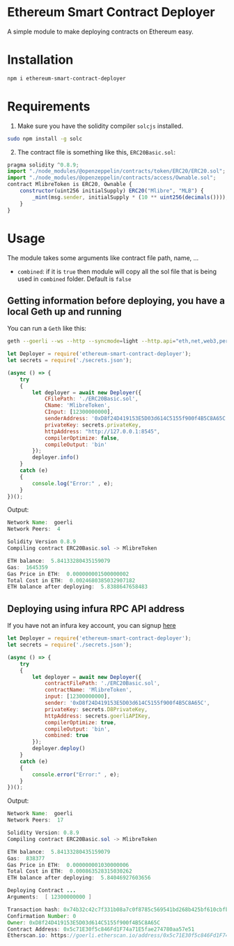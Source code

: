 Ethereum Smart Contract Deployer
===

A simple module to make deploying contracts on Ethereum easy.


# Installation
```bash
npm i ethereum-smart-contract-deployer
```

# Requirements
1. Make sure you have the solidity compiler `solcjs` installed.
```bash
sudo npm install -g solc
```

2. The contract file is something like this, `ERC20Basic.sol`:
```javascript
pragma solidity ^0.8.9;
import "./node_modules/@openzeppelin/contracts/token/ERC20/ERC20.sol";
import "./node_modules/@openzeppelin/contracts/access/Ownable.sol";
contract MlibreToken is ERC20, Ownable {
    constructor(uint256 initialSupply) ERC20("Mlibre", "MLB") {
        _mint(msg.sender, initialSupply * (10 ** uint256(decimals())));
    }
}
```

# Usage
The module takes some arguments like contract file path, name, ...
* `combined`: if it is `true` then module will copy all the sol file that is being used in `combined` folder. Default is `false`

## Getting information before deploying, you have a local Geth up and running
You can run a `Geth` like this:
```bash
geth --goerli --ws --http --syncmode=light --http.api="eth,net,web3,personal,txpool" --allow-insecure-unlock  --http.corsdomain "*"
```

```javascript
let Deployer = require('ethereum-smart-contract-deployer');
let secrets = require('./secrets.json');

(async () => {
	try
	{
		let deployer = await new Deployer({
			CFilePath: './ERC20Basic.sol',
			CName: 'MlibreToken',
			CInput: [12300000000],
			senderAddress: '0xD8f24D419153E5D03d614C5155f900f4B5C8A65C',
			privateKey: secrets.privateKey,
			httpAddress: "http://127.0.0.1:8545",
			compilerOptimize: false,
			compileOutput: 'bin'
		});
		deployer.info()
	}
	catch (e)
	{
		console.log("Error:" , e);
	}
})();
```

Output:
```java
Network Name:  goerli
Network Peers:  4

Solidity Version 0.8.9
Compiling contract ERC20Basic.sol -> MlibreToken

ETH balance:  5.84133280435159079
Gas:  1645359
Gas Price in ETH:  0.000000001500000002
Total Cost in ETH:  0.0024680385032907182
ETH balance after deploying:  5.8388647658483
```

## Deploying using infura RPC API address
If you have not an infura key account, you can signup [here](https://infura.io/)

```javascript
let Deployer = require('ethereum-smart-contract-deployer');
let secrets = require('./secrets.json');

(async () => {
	try
	{
		let deployer = await new Deployer({
			contractFilePath: './ERC20Basic.sol',
			contractName: 'MlibreToken',
			input: [12300000000],
			sender: '0xD8f24D419153E5D03d614C5155f900f4B5C8A65C',
			privateKey: secrets.D8PrivateKey,
			httpAddress: secrets.goerliAPIKey,
			compilerOptimize: true,
			compileOutput: 'bin',
			combined: true
		});
		deployer.deploy()
	}
	catch (e)
	{
		console.error("Error:" , e);
	}
})();
```

Output:
```java
Network Name:  goerli
Network Peers:  17

Solidity Version: 0.8.9
Compiling contract ERC20Basic.sol -> MlibreToken

ETH balance:  5.84133280435159079
Gas:  838377
Gas Price in ETH:  0.000000001030000006
Total Cost in ETH:  0.000863528315030262
ETH balance after deploying:  5.84046927603656

Deploying Contract ...
Arguments:  [ 12300000000 ]

Transaction hash: 0x74b32c42c7f331b08a7c0f8785c569541bd268b425bf610cbfbcd97c3895ecc3
Confirmation Number: 0
Owner: 0xD8f24D419153E5D03d614C5155f900f4B5C8A65C
Contract Address: 0x5c71E30f5c846Fd1F74a71E5fae274780aa57e51
Etherscan.io: https://goerli.etherscan.io/address/0x5c71E30f5c846Fd1F74a71E5fae274780aa57e51
```